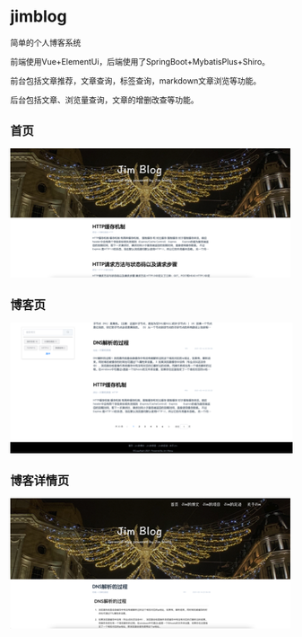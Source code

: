 # jimblog

简单的个人博客系统

前端使用Vue+ElementUi，后端使用了SpringBoot+MybatisPlus+Shiro。

前台包括文章推荐，文章查询，标签查询，markdown文章浏览等功能。

后台包括文章、浏览量查询，文章的增删改查等功能。

## 首页
![](./img/index.png)
## 博客页
![](./img/blogs.png)
## 博客详情页
![](./img/blog.png)
